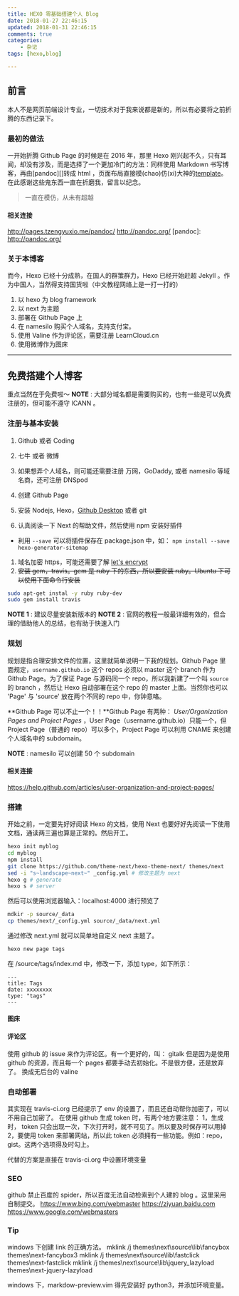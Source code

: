 ```yaml
---
title: HEXO 零基础搭建个人 Blog
date: 2018-01-27 22:46:15
updated: 2018-01-31 22:46:15
comments: true
categories:
    - 杂记
tags: [hexo,blog]

---
```


## 前言
本人不是网页前端设计专业，一切技术对于我来说都是新的，所以有必要将之前折腾的东西记录下。

### 最初的做法
一开始折腾 Github Page 的时候是在 2016 年，那里 Hexo 刚兴起不久，只有耳闻，却没有涉及，而是选择了一个更加冷门的方法：同样使用 Markdown 书写博客，再由[pandoc][]转成 html ，页面布局直接模(chao)仿(xi)大神的[template](https://github.com/tzengyuxio/pages/blob/gh-pages/pandoc/pm-template.html5)。在此感谢这些鬼东西一直在折磨我，留言以纪念。

> 一直在模仿，从未有超越

#### 相关连接
http://pages.tzengyuxio.me/pandoc/
http://pandoc.org/
[pandoc]: http://pandoc.org/

### 关于本博客
而今，Hexo 已经十分成熟，在国人的群策群力，Hexo 已经开始赶超 Jekyll 。作为中国人，当然得支持国货啦（中文教程网络上是一打一打的）
1. 以 hexo 为 blog framework
1. 以 next 为主题
1. 部署在 Github Page 上
1. 在 namesilo 购买个人域名，支持支付宝。
1. 使用 Valine 作为评论区，需要注册 LearnCloud.cn
1. 使用微博作为图床

---

## 免费搭建个人博客
重点当然在于免费啦～
**NOTE** : 大部分域名都是需要购买的，也有一些是可以免费注册的，但可能不遵守 ICANN 。

### 注册与基本安装
1. Github 或者 Coding
1. 七牛 或者 微博
1. 如果想弄个人域名，则可能还需要注册 万网，GoDaddy, 或者 namesilo 等域名商，还可注册 DNSpod


1. 创建 Github Page
1. 安装 Nodejs, Hexo，[Github Desktop](https://desktop.github.com/) 或者 git
1. 认真阅读一下 Next 的帮助文件，然后使用 npm 安装好插件
  - 利用 `--save` 可以将插件保存在 package.json 中，如： `npm install --save hexo-generator-sitemap`
1. 域名加密 https，可能还需要了解 [let's encrypt](https://letsencrypt.org/)
1. ~~安装 gem，travis。gem 是 ruby 下的东西，所以要安装 ruby。Ubuntu 下可以使用下面命令行安装~~
  ```bash
  sudo apt-get instal -y ruby ruby-dev
  sudo gem install travis
  ```
**NOTE 1** : 建议尽量安装新版本的
**NOTE 2** : 官网的教程一般最详细有效的，但合理的借助他人的总结，也有助于快速入门

### 规划
规划是指合理安排文件的位置，这里就简单说明一下我的规划。Github Page 里面规定，`username.github.io` 这个 repos 必须以 master 这个 branch 作为 Github Page。为了保证 Page 与源码同一个 repo，所以我新建了一个叫 `source` 的 branch ，然后让 Hexo 自动部署在这个 repo 的 master 上面。当然你也可以 'Page' 与 'source' 放在两个不同的 repo 中，你钟意咯。

**Github Page 可以不止一个！！**Github Page 有两种： *User/Organization Pages and Project Pages* ，User Page（username.github.io）只能一个，但 Project Page（普通的 repo）可以多个，Project Page 可以利用 CNAME 来创建个人域名中的 subdomain。

**NOTE** : namesilo 可以创建 50 个 subdomain

#### 相关连接
https://help.github.com/articles/user-organization-and-project-pages/


### 搭建
开始之前，一定要先好好阅读 Hexo 的文档，使用 Next 也要好好先阅读一下使用文档，通读两三遍也算是正常的。然后开工。

```bash
hexo init myblog
cd myblog
npm install
git clone https://github.com/theme-next/hexo-theme-next/ themes/next
sed -i "s~landscape~next~" _config.yml # 修改主题为 next
hexo g # generate
hexo s # server
```

然后可以使用浏览器输入：localhost:4000 进行预览了

```bash
mdkir -p source/_data
cp themes/next/_config.yml source/_data/next.yml
```

通过修改 next.yml 就可以简单地自定义 next 主题了。


```bash
hexo new page tags

```

在 /source/tags/index.md 中，修改一下，添加 type，如下所示：

```
---
title: Tags
date: xxxxxxxx
type: "tags"
---
```

#### 图床


#### 评论区

使用 github 的 issue 来作为评论区。有一个更好的，叫： gitalk
但是因为是使用 github 的资源，而且每一个 pages 都要手动去初始化。不是很方便，还是放弃了。
换成无后台的 valine


### 自动部署

其实现在 travis-ci.org 已经提示了 env 的设置了，而且还自动帮你加密了，可以不用自己加密了。
在使用 github 生成 token 时，有两个地方要注意：
1，生成时， token 只会出现一次，下次打开时，就不可见了。所以要及时保存可以用掉
2，要使用 token 来部署网站，所以此 token 必须拥有一些功能。例如：repo，gist。这两个选项得及时勾上。

  代替的方案是直接在 travis-ci.org 中设置环境变量


### SEO

github 禁止百度的 spider，所以百度无法自动检索到个人建的 blog 。这里采用自制提交。
https://www.bing.com/webmaster
https://ziyuan.baidu.com
https://www.google.com/webmasters


### Tip

windows 下创建 link 的正确方法。
mklink /j themes\next\source\lib\fancybox themes\next-fancybox3
mklink /j themes\next\source\lib\fastclick themes\next-fastclick
mklink /j themes\next\source\lib\jquery_lazyload themes\next-jquery-lazyload

windows 下，markdow-preview.vim 得先安装好 python3，并添加环境变量。


[MkdWiki]: https://en.wikipedia.org/wiki/Markdown
[Markdown]: https://daringfireball.net/projects/markdown/syntax
[GFM]: https://guides.github.com/features/mastering-markdown
[Jekyll]: https://jekyllrb.com/


